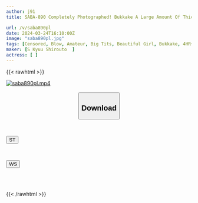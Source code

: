 ```yaml
---
author: j91
title: SABA-890 Completely Photographed! Bukkake A Large Amount Of Thick Sperm! Immediate Blowjob And Facial Cumshot Rush! Vacuum, Deep Throat, Machine Gun, 306 Minutes Of Erotic Blowjobs, 21 Cutest Amateur Girls

url: /v/saba890pl
date: 2024-03-24T16:10:00Z
image: "saba890pl.jpg"
tags: [Censored, Blow, Amateur, Big Tits, Beautiful Girl, Bukkake, 4HR+	]
maker: [S Kyuu Shirouto  ]
actress: [ ]
---
```



{{< rawhtml >}}

<div class="video" data-videoid="gdwq4KQ0vKfqrJK">
    <a href="javascript:;">
        <img src="/v/saba890pl/saba890pl.jpg" width="WIDTH" height="HEIGHT" alt="saba890pl.mp4" loading="lazy">
    </a>
</div>

<script type="text/javascript" src="https://j91.asia/asset/on-demand-st.js"></script>

<br>
  <link rel="stylesheet" href="https://j91.asia/asset/bs5.css">
  
  <center>
  <button class="btn btn-primary" type="button" data-bs-toggle="collapse" data-bs-target=".multi-collapse" aria-expanded="false" aria-controls="multiCollapseExample1 multiCollapseExample2"><h2>Download</h2></button></center>
</p>
<div class="row">
  <div class="col">
    <div class="collapse multi-collapse" id="multiCollapseExample1">
      <div class="card card-body">
	      	      <br>
<div class="buttons">  
<p><a href="https://streamtape.to/v/gdwq4KQ0vKfqrJK" target="_blank"><button class="btn-hover color-3"><i class="fa fa-download"></i> ST</button></a></p></div>
    </div>
  </div>
</div>
  <div class="col">
    <div class="collapse multi-collapse" id="multiCollapseExample2">
      <div class="card card-body">
	      <br>
<div class="buttons">
<p><a href="https://wolfstream.tv/6ktx0tqb6ji1" target="_blank"><button class="btn-hover color-8"><i class="fa fa-download"></i> WS</button></a></p></div>
<br><br>
      </div>
    </div>
  </div>
</div>

{{< /rawhtml >}}
